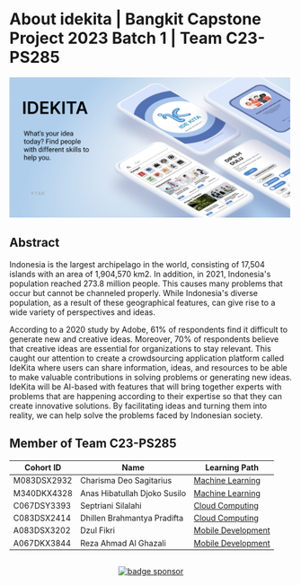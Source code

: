 # About idekita | Bangkit Capstone Project 2023 Batch 1 | Team C23-PS285

<img alt="mockup" src="https://github.com/idekita/.github/blob/main/profile/mockup.png" width="500"><br>

## Abstract
Indonesia is the largest archipelago in the world, consisting of 17,504 islands with an area of 1,904,570 km2. In addition, in 2021, Indonesia's population reached 273.8 million people. This causes many problems that occur but cannot be channeled properly. While Indonesia's diverse population, as a result of these geographical features, can give rise to a wide variety of perspectives and ideas.  

According to a 2020 study by Adobe, 61% of respondents find it difficult to generate new and creative ideas. Moreover, 70% of respondents believe that creative ideas are essential for organizations to stay relevant. This caught our attention to create a crowdsourcing application platform called  IdeKita where users can share information, ideas, and resources to be able to make valuable contributions in solving problems or generating new ideas.  IdeKita will be AI-based with features that will bring together experts with problems that are happening according to their expertise so that they can create innovative solutions. By facilitating ideas and turning them into reality, we can help solve the problems faced by Indonesian society.


## Member of Team C23-PS285
| Cohort ID | Name | Learning Path |
|---------|---------|---------|
|M083DSX2932|Charisma Deo Sagitarius|[Machine Learning](https://github.com/idekita/machine-learning)|
|M340DKX4328|Anas Hibatullah Djoko Susilo|[Machine Learning](https://github.com/idekita/machine-learning)|
|C067DSY3393|Septriani Silalahi|[Cloud Computing](https://github.com/idekita/cloud-computing)|
|C083DSX2414|Dhillen Brahmantya Pradifta|[Cloud Computing](https://github.com/idekita/cloud-computing)|
|A083DSX3202|Dzul Fikri|[Mobile Development](https://github.com/idekita/mobile-development)|
|A067DKX3844|Reza Ahmad Al Ghazali|[Mobile Development](https://github.com/idekita/mobile-development)|

## 
<p align="center">
    <a href="https://saweria.co/idekita"><img alt="badge sponsor" src="https://img.shields.io/badge/sponsor-30363D?style=for-the-badge&logo=GitHub-Sponsors&logoColor=#white"></a>
</p>
